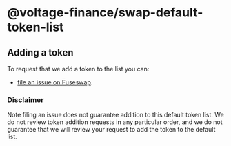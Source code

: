 # @voltage-finance/swap-default-token-list

## Adding a token

To request that we add a token to the list you can:
- [file an issue on Fuseswap](https://github.com/voltfinance/swap-default-token-list/issues/new?assignees=&labels=token+request&template=token-request.md&title=Add+%7BTOKEN_SYMBOL%7D%3A+%7BTOKEN_NAME%7D).


### Disclaimer

Note filing an issue does not guarantee addition to this default token list.
We do not review token addition requests in any particular order, and we do not
guarantee that we will review your request to add the token to the default list.

